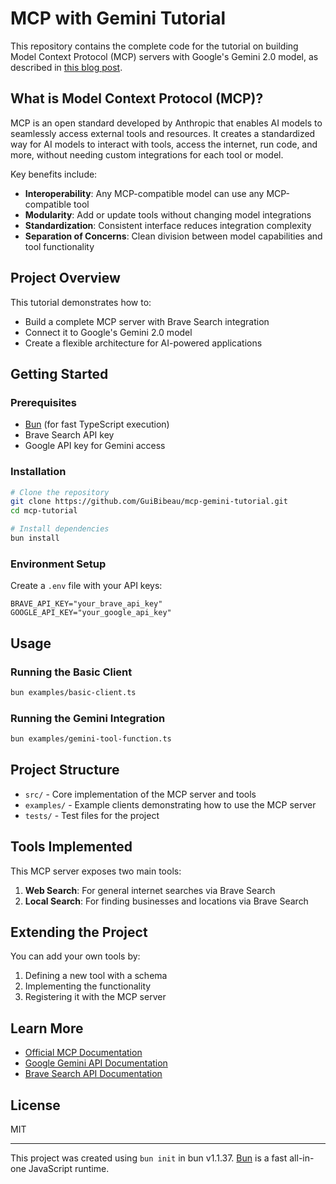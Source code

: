 # MCP with Gemini Tutorial

This repository contains the complete code for the tutorial on building Model Context Protocol (MCP) servers with Google's Gemini 2.0 model, as described in [this blog post](https://www.guibibeau.com/blog/mcp-with-gemini).

## What is Model Context Protocol (MCP)?

MCP is an open standard developed by Anthropic that enables AI models to seamlessly access external tools and resources. It creates a standardized way for AI models to interact with tools, access the internet, run code, and more, without needing custom integrations for each tool or model.

Key benefits include:

- **Interoperability**: Any MCP-compatible model can use any MCP-compatible tool
- **Modularity**: Add or update tools without changing model integrations
- **Standardization**: Consistent interface reduces integration complexity
- **Separation of Concerns**: Clean division between model capabilities and tool functionality

## Project Overview

This tutorial demonstrates how to:

- Build a complete MCP server with Brave Search integration
- Connect it to Google's Gemini 2.0 model
- Create a flexible architecture for AI-powered applications

## Getting Started

### Prerequisites

- [Bun](https://bun.sh) (for fast TypeScript execution)
- Brave Search API key
- Google API key for Gemini access

### Installation

```bash
# Clone the repository
git clone https://github.com/GuiBibeau/mcp-gemini-tutorial.git
cd mcp-tutorial

# Install dependencies
bun install
```

### Environment Setup

Create a `.env` file with your API keys:

```
BRAVE_API_KEY="your_brave_api_key"
GOOGLE_API_KEY="your_google_api_key"
```

## Usage

### Running the Basic Client

```bash
bun examples/basic-client.ts
```

### Running the Gemini Integration

```bash
bun examples/gemini-tool-function.ts
```

## Project Structure

- `src/` - Core implementation of the MCP server and tools
- `examples/` - Example clients demonstrating how to use the MCP server
- `tests/` - Test files for the project

## Tools Implemented

This MCP server exposes two main tools:

1. **Web Search**: For general internet searches via Brave Search
2. **Local Search**: For finding businesses and locations via Brave Search

## Extending the Project

You can add your own tools by:

1. Defining a new tool with a schema
2. Implementing the functionality
3. Registering it with the MCP server

## Learn More

- [Official MCP Documentation](https://github.com/anthropics/anthropic-cookbook/tree/main/model_context_protocol)
- [Google Gemini API Documentation](https://ai.google.dev/docs)
- [Brave Search API Documentation](https://brave.com/search/api/)

## License

MIT

---

This project was created using `bun init` in bun v1.1.37. [Bun](https://bun.sh) is a fast all-in-one JavaScript runtime.

